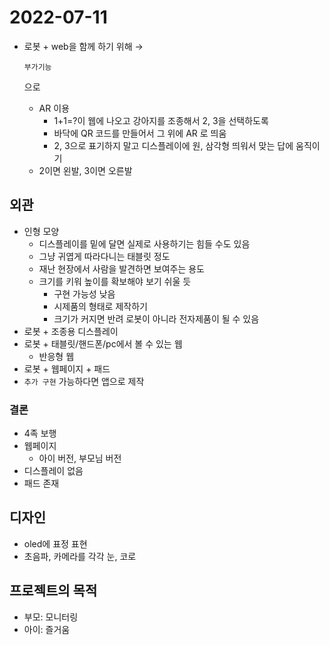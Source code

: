 # 2022-07-11

- 로봇 + web을 함께 하기 위해 → 

  ```
  부가기능
  ```

   으로

  - AR 이용
    - 1+1=?이 웹에 나오고 강아지를 조종해서 2, 3을 선택하도록
    - 바닥에 QR 코드를 만들어서 그 위에 AR 로 띄움
    - 2, 3으로 표기하지 말고 디스플레이에 원, 삼각형 띄워서 맞는 답에 움직이기
  - 2이면 왼발, 3이면 오른발

## 외관

- 인형 모양
  - 디스플레이를 밑에 달면 실제로 사용하기는 힘들 수도 있음
  - 그냥 귀엽게 따라다니는 태블릿 정도
  - 재난 현장에서 사람을 발견하면 보여주는 용도
  - 크기를 키워 높이를 확보해야 보기 쉬울 듯
    - 구현 가능성 낮음
    - 시제품의 형태로 제작하기
    - 크기가 커지면 반려 로봇이 아니라 전자제품이 될 수 있음
- 로봇 + 조종용 디스플레이
- 로봇 + 태블릿/핸드폰/pc에서 볼 수 있는 웹
  - 반응형 웹
- 로봇 + 웹페이지 + 패드
- `추가 구현` 가능하다면 앱으로 제작

### 결론

- 4족 보행
- 웹페이지
  - 아이 버전, 부모님 버전
- 디스플레이 없음
- 패드 존재

## 디자인

- oled에 표정 표현
- 초음파, 카메라를 각각 눈, 코로

## 프로젝트의 목적

- 부모: 모니터링
- 아이: 즐거움